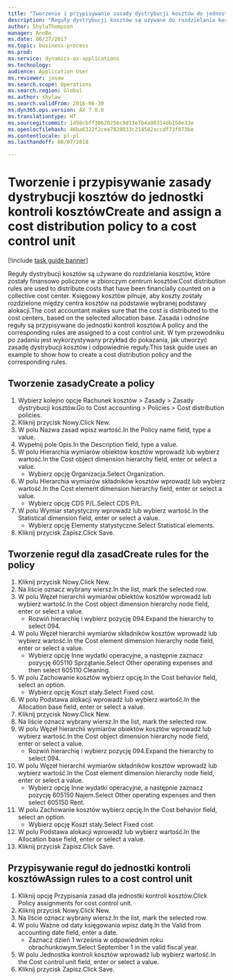 ```yaml
--- 
title: "Tworzenie i przypisywanie zasady dystrybucji kosztów do jednostki kontroli kosztów"
description: "Reguły dystrybucji kosztów są używane do rozdzielania kosztów, które zostały finansowo policzone w zbiorczym centrum kosztów."
author: ShylaThompson
manager: AnnBe
ms.date: 06/27/2017
ms.topic: business-process
ms.prod: 
ms.service: dynamics-ax-applications
ms.technology: 
audience: Application User
ms.reviewer: josaw
ms.search.scope: Operations
ms.search.region: Global
ms.author: shylaw
ms.search.validFrom: 2016-06-30
ms.dyn365.ops.version: AX 7.0.0
ms.translationtype: HT
ms.sourcegitcommit: 1d98cbff30620256c9d13e7b4a90314db150e33e
ms.openlocfilehash: 46ba6322f2cea7828033c214502accdf73f073be
ms.contentlocale: pl-pl
ms.lasthandoff: 08/07/2018

---
```

# <a name="create-and-assign-a-cost-distribution-policy-to-a-cost-control-unit"></a><span data-ttu-id="7f2c7-103">Tworzenie i przypisywanie zasady dystrybucji kosztów do jednostki kontroli kosztów</span><span class="sxs-lookup"><span data-stu-id="7f2c7-103">Create and assign a cost distribution policy to a cost control unit</span></span>

[!include [task guide banner](../../includes/task-guide-banner.md)]

<span data-ttu-id="7f2c7-104">Reguły dystrybucji kosztów są używane do rozdzielania kosztów, które zostały finansowo policzone w zbiorczym centrum kosztów.</span><span class="sxs-lookup"><span data-stu-id="7f2c7-104">Cost distribution rules are used to distribute costs that have been financially counted on a collective cost center.</span></span> <span data-ttu-id="7f2c7-105">Księgowy kosztów pilnuje, aby koszty zostały rozdzielone między centra kosztów na podstawie wybranej podstawy alokacji.</span><span class="sxs-lookup"><span data-stu-id="7f2c7-105">The cost accountant makes sure that the cost is distributed to the cost centers, based on the selected allocation base.</span></span> <span data-ttu-id="7f2c7-106">Zasada i odnośne reguły są przypisywane do jednostki kontroli kosztów.</span><span class="sxs-lookup"><span data-stu-id="7f2c7-106">A policy and the corresponding rules are assigned to a cost control unit.</span></span> <span data-ttu-id="7f2c7-107">W tym przewodniku po zadaniu jest wykorzystywany przykład do pokazania, jak utworzyć zasadę dystrybucji kosztów i odpowiednie reguły.</span><span class="sxs-lookup"><span data-stu-id="7f2c7-107">This task guide uses an example to show how to create a cost distribution policy and the corresponding rules.</span></span>


## <a name="create-a-policy"></a><span data-ttu-id="7f2c7-108">Tworzenie zasady</span><span class="sxs-lookup"><span data-stu-id="7f2c7-108">Create a policy</span></span>
1. <span data-ttu-id="7f2c7-109">Wybierz kolejno opcje Rachunek kosztów > Zasady > Zasady dystrybucji kosztów.</span><span class="sxs-lookup"><span data-stu-id="7f2c7-109">Go to Cost accounting > Policies > Cost distribution policies.</span></span>
2. <span data-ttu-id="7f2c7-110">Kliknij przycisk Nowy.</span><span class="sxs-lookup"><span data-stu-id="7f2c7-110">Click New.</span></span>
3. <span data-ttu-id="7f2c7-111">W polu Nazwa zasad wpisz wartość.</span><span class="sxs-lookup"><span data-stu-id="7f2c7-111">In the Policy name field, type a value.</span></span>
4. <span data-ttu-id="7f2c7-112">Wypełnij pole Opis.</span><span class="sxs-lookup"><span data-stu-id="7f2c7-112">In the Description field, type a value.</span></span>
5. <span data-ttu-id="7f2c7-113">W polu Hierarchia wymiarów obiektów kosztów wprowadź lub wybierz wartość.</span><span class="sxs-lookup"><span data-stu-id="7f2c7-113">In the Cost object dimension hierarchy field, enter or select a value.</span></span>
    * <span data-ttu-id="7f2c7-114">Wybierz opcję Organizacja.</span><span class="sxs-lookup"><span data-stu-id="7f2c7-114">Select Organization.</span></span>  
6. <span data-ttu-id="7f2c7-115">W polu Hierarchia wymiarów składników kosztów wprowadź lub wybierz wartość.</span><span class="sxs-lookup"><span data-stu-id="7f2c7-115">In the Cost element dimension hierarchy field, enter or select a value.</span></span>
    * <span data-ttu-id="7f2c7-116">Wybierz opcję CDS P/L.</span><span class="sxs-lookup"><span data-stu-id="7f2c7-116">Select CDS P/L.</span></span>  
7. <span data-ttu-id="7f2c7-117">W polu Wymiar statystyczny wprowadź lub wybierz wartość.</span><span class="sxs-lookup"><span data-stu-id="7f2c7-117">In the Statistical dimension field, enter or select a value.</span></span>
    * <span data-ttu-id="7f2c7-118">Wybierz opcję Elementy statystyczne.</span><span class="sxs-lookup"><span data-stu-id="7f2c7-118">Select Statistical elements.</span></span>  
8. <span data-ttu-id="7f2c7-119">Kliknij przycisk Zapisz.</span><span class="sxs-lookup"><span data-stu-id="7f2c7-119">Click Save.</span></span>

## <a name="create-rules-for-the-policy"></a><span data-ttu-id="7f2c7-120">Tworzenie reguł dla zasad</span><span class="sxs-lookup"><span data-stu-id="7f2c7-120">Create rules for the policy</span></span>
1. <span data-ttu-id="7f2c7-121">Kliknij przycisk Nowy.</span><span class="sxs-lookup"><span data-stu-id="7f2c7-121">Click New.</span></span>
2. <span data-ttu-id="7f2c7-122">Na liście oznacz wybrany wiersz.</span><span class="sxs-lookup"><span data-stu-id="7f2c7-122">In the list, mark the selected row.</span></span>
3. <span data-ttu-id="7f2c7-123">W polu Węzeł hierarchii wymiarów obiektów kosztów wprowadź lub wybierz wartość.</span><span class="sxs-lookup"><span data-stu-id="7f2c7-123">In the Cost object dimension hierarchy node field, enter or select a value.</span></span>
    * <span data-ttu-id="7f2c7-124">Rozwiń hierarchię i wybierz pozycję 094.</span><span class="sxs-lookup"><span data-stu-id="7f2c7-124">Expand the hierarchy to select 094.</span></span>  
4. <span data-ttu-id="7f2c7-125">W polu Węzeł hierarchii wymiarów składników kosztów wprowadź lub wybierz wartość.</span><span class="sxs-lookup"><span data-stu-id="7f2c7-125">In the Cost element dimension hierarchy node field, enter or select a value.</span></span>
    * <span data-ttu-id="7f2c7-126">Wybierz opcję Inne wydatki operacyjne, a następnie zaznacz pozycję 605110 Sprzątanie.</span><span class="sxs-lookup"><span data-stu-id="7f2c7-126">Select Other operating expenses and then select 605110 Cleaning.</span></span>  
5. <span data-ttu-id="7f2c7-127">W polu Zachowanie kosztów wybierz opcję.</span><span class="sxs-lookup"><span data-stu-id="7f2c7-127">In the Cost behavior field, select an option.</span></span>
    * <span data-ttu-id="7f2c7-128">Wybierz opcję Koszt stały.</span><span class="sxs-lookup"><span data-stu-id="7f2c7-128">Select Fixed cost.</span></span>  
6. <span data-ttu-id="7f2c7-129">W polu Podstawa alokacji wprowadź lub wybierz wartość.</span><span class="sxs-lookup"><span data-stu-id="7f2c7-129">In the Allocation base field, enter or select a value.</span></span>
7. <span data-ttu-id="7f2c7-130">Kliknij przycisk Nowy.</span><span class="sxs-lookup"><span data-stu-id="7f2c7-130">Click New.</span></span>
8. <span data-ttu-id="7f2c7-131">Na liście oznacz wybrany wiersz.</span><span class="sxs-lookup"><span data-stu-id="7f2c7-131">In the list, mark the selected row.</span></span>
9. <span data-ttu-id="7f2c7-132">W polu Węzeł hierarchii wymiarów obiektów kosztów wprowadź lub wybierz wartość.</span><span class="sxs-lookup"><span data-stu-id="7f2c7-132">In the Cost object dimension hierarchy node field, enter or select a value.</span></span>
    * <span data-ttu-id="7f2c7-133">Rozwiń hierarchię i wybierz pozycję 094.</span><span class="sxs-lookup"><span data-stu-id="7f2c7-133">Expand the hierarchy to select 094.</span></span>  
10. <span data-ttu-id="7f2c7-134">W polu Węzeł hierarchii wymiarów składników kosztów wprowadź lub wybierz wartość.</span><span class="sxs-lookup"><span data-stu-id="7f2c7-134">In the Cost element dimension hierarchy node field, enter or select a value.</span></span>
    * <span data-ttu-id="7f2c7-135">Wybierz opcję Inne wydatki operacyjne, a następnie zaznacz pozycję 605150 Najem.</span><span class="sxs-lookup"><span data-stu-id="7f2c7-135">Select Other operating expenses and then select 605150 Rent.</span></span>  
11. <span data-ttu-id="7f2c7-136">W polu Zachowanie kosztów wybierz opcję.</span><span class="sxs-lookup"><span data-stu-id="7f2c7-136">In the Cost behavior field, select an option.</span></span>
    * <span data-ttu-id="7f2c7-137">Wybierz opcję Koszt stały.</span><span class="sxs-lookup"><span data-stu-id="7f2c7-137">Select Fixed cost.</span></span>  
12. <span data-ttu-id="7f2c7-138">W polu Podstawa alokacji wprowadź lub wybierz wartość.</span><span class="sxs-lookup"><span data-stu-id="7f2c7-138">In the Allocation base field, enter or select a value.</span></span>
13. <span data-ttu-id="7f2c7-139">Kliknij przycisk Zapisz.</span><span class="sxs-lookup"><span data-stu-id="7f2c7-139">Click Save.</span></span>

## <a name="assign-rules-to-a-cost-control-unit"></a><span data-ttu-id="7f2c7-140">Przypisywanie reguł do jednostki kontroli kosztów</span><span class="sxs-lookup"><span data-stu-id="7f2c7-140">Assign rules to a cost control unit</span></span>
1. <span data-ttu-id="7f2c7-141">Kliknij opcję Przypisania zasad dla jednostki kontroli kosztów.</span><span class="sxs-lookup"><span data-stu-id="7f2c7-141">Click Policy assignments for cost control unit.</span></span>
2. <span data-ttu-id="7f2c7-142">Kliknij przycisk Nowy.</span><span class="sxs-lookup"><span data-stu-id="7f2c7-142">Click New.</span></span>
3. <span data-ttu-id="7f2c7-143">Na liście oznacz wybrany wiersz.</span><span class="sxs-lookup"><span data-stu-id="7f2c7-143">In the list, mark the selected row.</span></span>
4. <span data-ttu-id="7f2c7-144">W polu Ważne od daty księgowania wpisz datę.</span><span class="sxs-lookup"><span data-stu-id="7f2c7-144">In the Valid from accounting date field, enter a date.</span></span>
    * <span data-ttu-id="7f2c7-145">Zaznacz dzień 1 września w odpowiednim roku obrachunkowym.</span><span class="sxs-lookup"><span data-stu-id="7f2c7-145">Select September 1 in the valid fiscal year.</span></span>  
5. <span data-ttu-id="7f2c7-146">W polu Jednostka kontroli kosztów wprowadź lub wybierz wartość.</span><span class="sxs-lookup"><span data-stu-id="7f2c7-146">In the Cost control unit field, enter or select a value.</span></span>
6. <span data-ttu-id="7f2c7-147">Kliknij przycisk Zapisz.</span><span class="sxs-lookup"><span data-stu-id="7f2c7-147">Click Save.</span></span>


